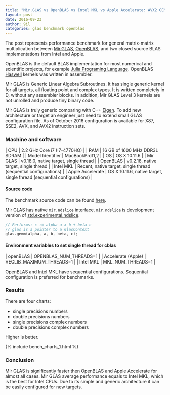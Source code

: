 ```yaml
---
title: "Mir.GLAS vs OpenBLAS vs Intel MKL vs Apple Accelerate: AVX2 GEMM"
layout: post
date: 2016-09-23
author: 9il
categories: glas benchmark openblas
---
```


The post represents performance benchmark for general matrix-matrix multiplication
between [Mir.GLAS](https://github.com/libmir/mir), [OpenBLAS](https://github.com/xianyi/OpenBLAS),
and two closed source BLAS implementations from Intel and Apple.

OpenBLAS is the default BLAS implementation for most numerical and scientific projects, for example [Julia Programing Language](http://julialang.org/).
OpenBLAS [Haswell](https://en.wikipedia.org/wiki/Haswell) kernels was written in assembler.

Mir GLAS is Generic Linear Algebra Subroutines. It has single generic kernel for all targets, all floating point and complex types.
It is written completely in D, without any assembler blocks.
In addition, Mir GLAS Level 3 kernels are not unrolled and produce tiny binary code.

Mir GLAS is truly generic comparing with C++ [Eigen](http://eigen.tuxfamily.org/).
To add new architecture or target an engineer just need to extend small GLAS configuration file.
As of October 2016 configuration is available for X87, SSE2, AVX, and AVX2 instruction sets.

### Machine and software

| CPU | 2.2 GHz Core i7 (I7-4770HQ) |
| RAM | 16 GB of 1600 MHz DDR3L SDRAM |
| Model Identifier | MacBookPro11,2 |
| OS | OS X 10.11.6 |
| Mir GLAS | v0.18.0, native target, single thread |
| OpenBLAS | v0.2.18, native target, single thread |
| Intel MKL | Recent, native target, single thread (sequential configurations) |
| Apple Accelerate | OS X 10.11.6, native target, single thread (sequential configurations) |

#### Source code
The benchmark source code can be found [here](https://github.com/libmir/mir/blob/master/benchmarks/glas/gemm_report.d).

Mir GLAS has native `mir.ndslice` interface. `mir.ndslice` is development version of 
[std.experimental.ndslice](http://dlang.org/phobos/std_experimental_ndslice.html).


```d
// Performs: c := alpha a x b + beta c
// glas is a pointer to a GlasContext
glas.gemm(alpha, a, b, beta, c);
```

#### Environment variables to set single thread for cblas

| openBLAS | OPENBLAS_NUM_THREADS=1 |
| Accelerate (Apple) | VECLIB_MAXIMUM_THREADS=1 |
| Intel MKL | MKL_NUM_THREADS=1 |

OpenBLAS and Intel MKL have sequential configurations. Sequential configuration is preferred for benchmarks.

### Results

There are four charts:
 - single precisions numbers
 - double precisions numbers
 - single precisions complex numbers
 - double precisions complex numbers

Higher is better.

{% include bench_charts_1.html %}

### Conclusion

Mir GLAS is significantly faster then OpenBLAS and Apple Accelerate for almost all cases.
Mir GLAS average performance equals to Intel MKL, which is the best for Intel CPUs.
Due to its simple and generic architecture it can be easily configured for new targets.

